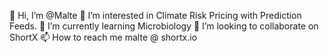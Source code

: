 👋 Hi, I’m @Malte
👀 I’m interested in Climate Risk Pricing with Prediction Feeds.
🌱 I’m currently learning Microbiology
💞️ I’m looking to collaborate on ShortX
📫 How to reach me malte @ shortx.io
